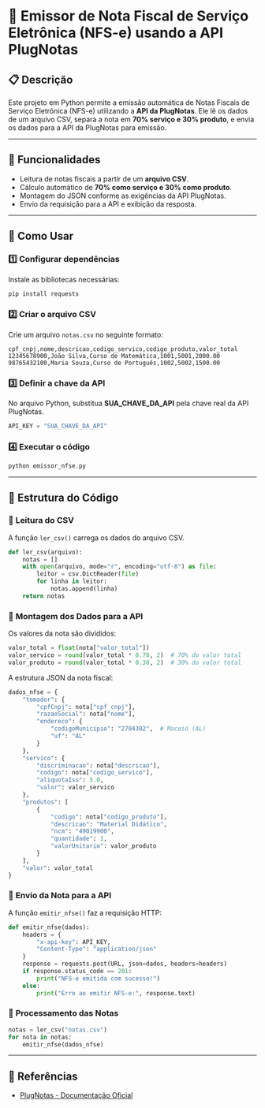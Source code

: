 # 📌 Emissor de Nota Fiscal de Serviço Eletrônica (NFS-e) usando a API PlugNotas

## 📋 Descrição
Este projeto em Python permite a emissão automática de Notas Fiscais de Serviço Eletrônica (NFS-e) utilizando a **API da PlugNotas**. Ele lê os dados de um arquivo CSV, separa a nota em **70% serviço e 30% produto**, e envia os dados para a API da PlugNotas para emissão.

---

## 🚀 Funcionalidades
- Leitura de notas fiscais a partir de um **arquivo CSV**.
- Cálculo automático de **70% como serviço e 30% como produto**.
- Montagem do JSON conforme as exigências da API PlugNotas.
- Envio da requisição para a API e exibição da resposta.

---

## 📌 Como Usar

### 1️⃣ **Configurar dependências**
Instale as bibliotecas necessárias:
```sh
pip install requests
```

### 2️⃣ **Criar o arquivo CSV**
Crie um arquivo `notas.csv` no seguinte formato:
```csv
cpf_cnpj,nome,descricao,codigo_servico,codigo_produto,valor_total
12345678900,João Silva,Curso de Matemática,1001,5001,2000.00
98765432100,Maria Souza,Curso de Português,1002,5002,1500.00
```

### 3️⃣ **Definir a chave da API**
No arquivo Python, substitua **SUA_CHAVE_DA_API** pela chave real da API PlugNotas.
```python
API_KEY = "SUA_CHAVE_DA_API"
```

### 4️⃣ **Executar o código**
```sh
python emissor_nfse.py
```

---

## 📜 Estrutura do Código
### 🔹 **Leitura do CSV**
A função `ler_csv()` carrega os dados do arquivo CSV.
```python
def ler_csv(arquivo):
    notas = []
    with open(arquivo, mode="r", encoding="utf-8") as file:
        leitor = csv.DictReader(file)
        for linha in leitor:
            notas.append(linha)
    return notas
```

### 🔹 **Montagem dos Dados para a API**
Os valores da nota são divididos:
```python
valor_total = float(nota["valor_total"])
valor_servico = round(valor_total * 0.70, 2)  # 70% do valor total
valor_produto = round(valor_total * 0.30, 2)  # 30% do valor total
```

A estrutura JSON da nota fiscal:
```python
dados_nfse = {
    "tomador": {
        "cpfCnpj": nota["cpf_cnpj"],
        "razaoSocial": nota["nome"],
        "endereco": {
            "codigoMunicipio": "2704302",  # Maceió (AL)
            "uf": "AL"
        }
    },
    "servico": {
        "discriminacao": nota["descricao"],
        "codigo": nota["codigo_servico"],
        "aliquotaIss": 5.0,
        "valor": valor_servico
    },
    "produtos": [
        {
            "codigo": nota["codigo_produto"],
            "descricao": "Material Didático",
            "ncm": "49019900",
            "quantidade": 1,
            "valorUnitario": valor_produto
        }
    ],
    "valor": valor_total
}
```

### 🔹 **Envio da Nota para a API**
A função `emitir_nfse()` faz a requisição HTTP:
```python
def emitir_nfse(dados):
    headers = {
        "x-api-key": API_KEY,
        "Content-Type": "application/json"
    }
    response = requests.post(URL, json=dados, headers=headers)
    if response.status_code == 201:
        print("NFS-e emitida com sucesso!")
    else:
        print("Erro ao emitir NFS-e:", response.text)
```

### 🔹 **Processamento das Notas**
```python
notas = ler_csv("notas.csv")
for nota in notas:
    emitir_nfse(dados_nfse)
```

---

## 📌 Referências
- [PlugNotas - Documentação Oficial](https://docs.plugnotas.com.br/)

